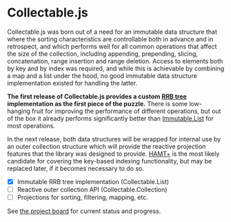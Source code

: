 # Collectable.js

Collectable.js was born out of a need for an immutable data structure that where
the sorting characteristics are controllable both in advance and in retrospect,
and which performs well for all common operations that affect the size of the
collection, including appending, prepending, slicing, concatenation, range
insertion and range deletion. Access to elements both by key and by index was
required, and while this is achievable by combining a map and a list under the
hood, no good immutable data structure implementation existed for handling the
latter.

**The first release of Collectable.js provides a custom [RRB tree](https://www.google.com.au/url?sa=t&rct=j&q=&esrc=s&source=web&cd=1&cad=rja&uact=8&ved=0ahUKEwjf-IOtrffQAhVTPrwKHXXpBU8QFggcMAA&url=https%3A%2F%2Finfoscience.epfl.ch%2Frecord%2F169879%2Ffiles%2FRMTrees.pdf&usg=AFQjCNGcuAE3g-18EywBnn2R_Sg7GdQlvw&sig2=554zEyOBJXJwgc5CEtOpxg)
implementation as the first piece of the puzzle.** There is some low-hanging
fruit for improving the performance of different operations, but out of the box
it already performs significantly better than [Immutable.List](http://facebook.github.io/immutable-js/docs/#/List)
for most operations.

In the next release, both data structures will be wrapped for internal use by an
outer collection structure which will provide the reactive projection features
that the library was designed to provide. [HAMT+](https://github.com/mattbierner/hamt_plus)
is the most likely candidate for covering the key-based indexing functionality,
but may be replaced later, if it becomes necessary to do so.

- [x] Immutable RRB tree implementation (Collectable.List)
- [ ] Reactive outer collection API (Collectable.Collection)
- [ ] Projections for sorting, filtering, mapping, etc.

See [the project board](https://github.com/frptools/collectable/projects/1) for current status and progress.